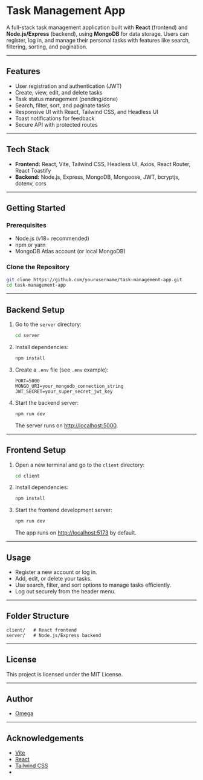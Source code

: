 # Task Management App

A full-stack task management application built with **React** (frontend) and **Node.js/Express** (backend), using **MongoDB** for data storage. Users can register, log in, and manage their personal tasks with features like search, filtering, sorting, and pagination.

---

## Features

- User registration and authentication (JWT)
- Create, view, edit, and delete tasks
- Task status management (pending/done)
- Search, filter, sort, and paginate tasks
- Responsive UI with React, Tailwind CSS, and Headless UI
- Toast notifications for feedback
- Secure API with protected routes

---

## Tech Stack

- **Frontend:** React, Vite, Tailwind CSS, Headless UI, Axios, React Router, React Toastify
- **Backend:** Node.js, Express, MongoDB, Mongoose, JWT, bcryptjs, dotenv, cors

---

## Getting Started

### Prerequisites

- Node.js (v18+ recommended)
- npm or yarn
- MongoDB Atlas account (or local MongoDB)

### Clone the Repository

```sh
git clone https://github.com/yourusername/task-management-app.git
cd task-management-app
```

---

## Backend Setup

1. Go to the `server` directory:

    ```sh
    cd server
    ```

2. Install dependencies:

    ```sh
    npm install
    ```

3. Create a `.env` file (see `.env` example):

    ```
    PORT=5000
    MONGO_URI=your_mongodb_connection_string
    JWT_SECRET=your_super_secret_jwt_key
    ```

4. Start the backend server:

    ```sh
    npm run dev
    ```

    The server runs on [http://localhost:5000](http://localhost:5000).

---

## Frontend Setup

1. Open a new terminal and go to the `client` directory:

    ```sh
    cd client
    ```

2. Install dependencies:

    ```sh
    npm install
    ```

3. Start the frontend development server:

    ```sh
    npm run dev
    ```

    The app runs on [http://localhost:5173](http://localhost:5173) by default.

---

## Usage

- Register a new account or log in.
- Add, edit, or delete your tasks.
- Use search, filter, and sort options to manage tasks efficiently.
- Log out securely from the header menu.

---

## Folder Structure

```
client/   # React frontend
server/   # Node.js/Express backend
```

---

## License

This project is licensed under the MIT License.

---

## Author

- [Omega](https://github.com/yourusername)

---

## Acknowledgements

- [Vite](https://vitejs.dev/)
- [React](https://react.dev/)
- [Tailwind CSS](https://tailwindcss.com/)
-